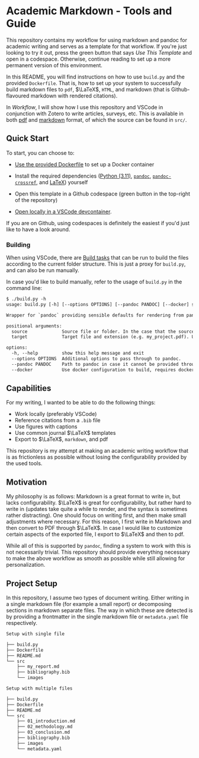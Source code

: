# Academic Markdown - Tools and Guide

This repository contains my workflow for using markdown and pandoc for academic
writing and serves as a template for that workflow. If you're just looking to
try it out, press the green button that says _Use This Template_ and open in a
codespace.  Otherwise, continue reading to set up a more permanent version of
this environment.

In this README, you will find instructions on how to use `build.py` and the
provided `Dockerfile`. That is, how to set up your system to successfully build
markdown files to `pdf`, $\LaTeX$, `HTML`, and markdown (that is
Github-flavoured markdown with rendered citations).

In _Workflow_, I will show how I use this repository and VSCode in conjunction
with Zotero to write articles, surveys, etc. This is available in both
[pdf](./academic_markdown.pdf) and [markdown](./academic_markdown.md) format, of
which the source can be found in `src/`.

## Quick Start

To start, you can choose to:

- [Use the provided Dockerfile](https://www.docker.com/) to set up a Docker
container

- Install the required dependencies ([Python (3.11)](https://www.python.org/),
[`pandoc`](https://pandoc.org/),
[`pandoc-crossref`](https://github.com/lierdakil/pandoc-crossref), and
[LaTeX](https://www.latex-project.or/)) yourself

- Open this template in a Github codespace (green button in the top-right of the
repository)

- [Open locally in a VSCode
devcontainer](https://vscode.dev/redirect?url=vscode://ms-vscode-remote.remote-containers/cloneInVolume?url=https://github.com/cochaviz/academic_markdown).

If you are on Github, using codespaces is definitely the easiest if you'd just
like to have a look around.

### Building

When using VSCode, there are [Build
tasks](https://code.visualstudio.com/Docs/editor/tasks) that can be run to build
the files according to the current folder structure. This is just a proxy for
`build.py`, and can also be run manually.

In case you'd like to build manually, refer to the usage of `build.py` in the
command line:

```txt
$ ./build.py -h
usage: build.py [-h] [--options OPTIONS] [--pandoc PANDOC] [--docker] source target

Wrapper for `pandoc` providing sensible defaults for rendering from pandoc-flavored markdown used in academic writing.

positional arguments:
  source             Source file or folder. In the case that the source is a single file, also mention the extension (your_file.md).
  target             Target file and extension (e.g. my_project.pdf). Uses pandoc under the hood, so refer to their documentation for the options. This build file has preselected options for markdown, LaTeX, and PDF files.

options:
  -h, --help         show this help message and exit
  --options OPTIONS  Additional options to pass through to pandoc.
  --pandoc PANDOC    Path to pandoc in case it cannot be provided through the PATH variable. Gets overridden if the --docker option is set.
  --docker           Use docker configuration to build, requires docker to be installed.
```

## Capabilities

For my writing, I wanted to be able to do the following things:

- Work locally (preferably VSCode)
- Reference citations from a `.bib` file
- Use figures with captions
- Use common journal $\LaTeX$ templates
- Export to $\LaTeX$, `markdown`, and pdf

This repository is my attempt at making an academic writing workflow that is as
frictionless as possible without losing the configurability provided by the used
tools.

## Motivation

My philosophy is as follows: Markdown is a great format to write in, but lacks
configurability. $\LaTeX$ is great for configurability, but rather hard to write
in (updates take quite a while to render, and the syntax is sometimes rather
distracting). One should focus on writing first, and then make small adjustments
where necessary. For this reason, I first write in Markdown and then convert to
PDF through $\LaTeX$. In case I would like to customize certain aspects of the
exported file, I export to $\LaTeX$ and then to pdf.

While all of this is supported by `pandoc`, finding a system to work with this
is not necessarily trivial. This repository should provide everything necessary
to make the above workflow as smooth as possible while still allowing for
personalization.

## Project Setup

In this repository, I assume two types of document writing. Either writing in a
single markdown file (for example a small report) or decomposing sections in
markdown separate files. The way in which these are detected is by providing a
frontmatter in the single markdown file or `metadata.yaml` file respectively.

```txt
Setup with single file

├── build.py
├── Dockerfile
├── README.md
└── src
    ├── my_report.md
    ├── bibliography.bib
    └── images
```

```txt
Setup with multiple files

├── build.py
├── Dockerfile
├── README.md
└── src
    ├── 01_introduction.md
    ├── 02_methodology.md
    ├── 03_conclusion.md
    ├── bibliography.bib
    ├── images
    └── metadata.yaml
```
